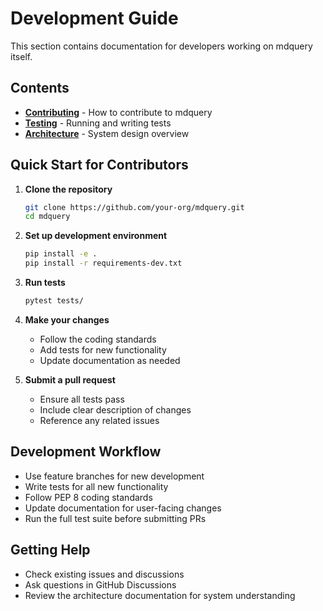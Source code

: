 # Development Guide

This section contains documentation for developers working on mdquery itself.

## Contents

- **[Contributing](contributing.md)** - How to contribute to mdquery
- **[Testing](testing.md)** - Running and writing tests
- **[Architecture](architecture.md)** - System design overview

## Quick Start for Contributors

1. **Clone the repository**
   ```bash
   git clone https://github.com/your-org/mdquery.git
   cd mdquery
   ```

2. **Set up development environment**
   ```bash
   pip install -e .
   pip install -r requirements-dev.txt
   ```

3. **Run tests**
   ```bash
   pytest tests/
   ```

4. **Make your changes**
   - Follow the coding standards
   - Add tests for new functionality
   - Update documentation as needed

5. **Submit a pull request**
   - Ensure all tests pass
   - Include clear description of changes
   - Reference any related issues

## Development Workflow

- Use feature branches for new development
- Write tests for all new functionality
- Follow PEP 8 coding standards
- Update documentation for user-facing changes
- Run the full test suite before submitting PRs

## Getting Help

- Check existing issues and discussions
- Ask questions in GitHub Discussions
- Review the architecture documentation for system understanding